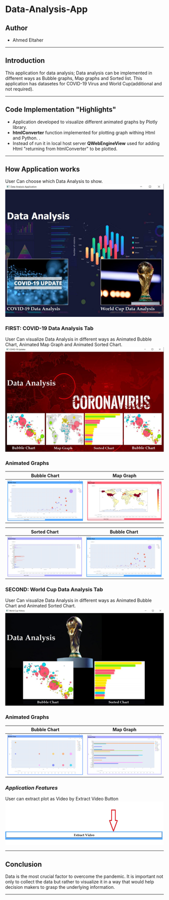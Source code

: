 # Data-Analysis-App

## Author

- Ahmed Eltaher

---

## Introduction

This application for data analysis; Data analysis can be implemented in different ways as Bubble graphs, Map graphs and Sorted list. This application has datasetes for COVID-19 Virus and World Cup(additional and not required).

---

## Code Implementation "Highlights"

- Application developed to visualize different animated graphs by Plotly library.
- **htmlConverter** function implemented for plotting graph withing Html and Python. .
- Instead of run it in local host server **QWebEngineView** used for adding Html "returning from htmlConverter" to be plotted.

---

## How Application works

User Can choose which Data Analysis to show.
![Menu](./markdown/Capture.JPG)

### **FIRST**: COVID-19 Data Analysis Tab

User Can visualize Data Analysis in different ways as Animated Bubble Chart, Animated Map Graph and Animated Sorted Chart.
![COVID-19 Tab](./markdown/Capture2.JPG)

### **Animated Graphs**

|               Bubble Chart               |               Map Graph               |
| :--------------------------------------: | :-----------------------------------: |
| ![Bubble Chart](./markdown/Capture3.JPG) | ![Map Graph](./markdown/Capture4.JPG) |

|               Sorted Chart               |               Bubble Chart               |
| :--------------------------------------: | :--------------------------------------: |
| ![Sorted Chart](./markdown/Capture5.JPG) | ![Bubble Chart](./markdown/Capture3.JPG) |

### **SECOND**: World Cup Data Analysis Tab

User Can visualize Data Analysis in different ways as Animated Bubble Chart and Animated Sorted Chart.
![World Cup Tab](./markdown/Capture6.JPG)

### **Animated Graphs**

|               Bubble Chart               |               Map Graph               |
| :--------------------------------------: | :-----------------------------------: |
| ![Bubble Chart](./markdown/Capture7.JPG) | ![Map Graph](./markdown/Capture8.JPG) |

### **_Application Features_**

User can extract plot as Video by Extract Video Button
![save as video button](./markdown/Capture9.JPG)

---

## Conclusion

Data is the most crucial factor to overcome the pandemic. It is important
not only to collect the data but rather to visualize it in a way that would help decision makers to grasp the underlying
information.

---
